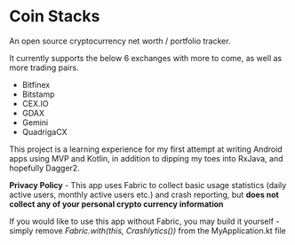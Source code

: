 # Coin Stacks

An open source cryptocurrency net worth / portfolio tracker.

It currently supports the below 6 exchanges with more to come, as well as more trading pairs.

* Bitfinex
* Bitstamp 
* CEX.IO
* GDAX 
* Gemini 
* QuadrigaCX

This project is a learning experience for my first attempt at writing Android apps using MVP and Kotlin, in addition to dipping my toes into RxJava, and hopefully Dagger2.

**Privacy Policy** - This app uses Fabric to collect basic usage statistics (daily active users, monthly active users etc.) and crash reporting, but **does not collect any of your personal crypto currency information**

If you would like to use this app without Fabric, you may build it yourself - simply remove *Fabric.with(this, Crashlytics())* from the MyApplication.kt file
